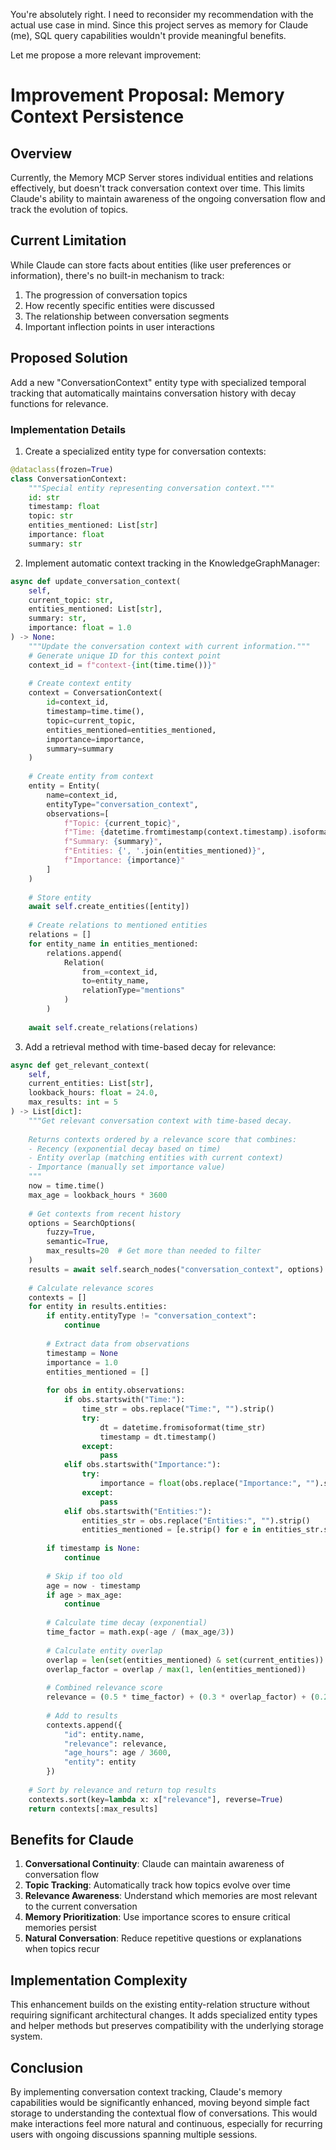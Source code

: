 You're absolutely right. I need to reconsider my recommendation with the actual use case in mind. Since this project serves as memory for Claude (me), SQL query capabilities wouldn't provide meaningful benefits.

Let me propose a more relevant improvement:

# Improvement Proposal: Memory Context Persistence

## Overview

Currently, the Memory MCP Server stores individual entities and relations effectively, but doesn't track conversation context over time. This limits Claude's ability to maintain awareness of the ongoing conversation flow and track the evolution of topics.

## Current Limitation

While Claude can store facts about entities (like user preferences or information), there's no built-in mechanism to track:

1. The progression of conversation topics
2. How recently specific entities were discussed
3. The relationship between conversation segments
4. Important inflection points in user interactions

## Proposed Solution

Add a new "ConversationContext" entity type with specialized temporal tracking that automatically maintains conversation history with decay functions for relevance.

### Implementation Details

1. Create a specialized entity type for conversation contexts:

```python
@dataclass(frozen=True)
class ConversationContext:
    """Special entity representing conversation context."""
    id: str
    timestamp: float
    topic: str
    entities_mentioned: List[str]
    importance: float
    summary: str
```

2. Implement automatic context tracking in the KnowledgeGraphManager:

```python
async def update_conversation_context(
    self, 
    current_topic: str,
    entities_mentioned: List[str],
    summary: str,
    importance: float = 1.0
) -> None:
    """Update the conversation context with current information."""
    # Generate unique ID for this context point
    context_id = f"context-{int(time.time())}"
    
    # Create context entity
    context = ConversationContext(
        id=context_id,
        timestamp=time.time(),
        topic=current_topic,
        entities_mentioned=entities_mentioned,
        importance=importance,
        summary=summary
    )
    
    # Create entity from context
    entity = Entity(
        name=context_id,
        entityType="conversation_context",
        observations=[
            f"Topic: {current_topic}",
            f"Time: {datetime.fromtimestamp(context.timestamp).isoformat()}",
            f"Summary: {summary}",
            f"Entities: {', '.join(entities_mentioned)}",
            f"Importance: {importance}"
        ]
    )
    
    # Store entity
    await self.create_entities([entity])
    
    # Create relations to mentioned entities
    relations = []
    for entity_name in entities_mentioned:
        relations.append(
            Relation(
                from_=context_id,
                to=entity_name,
                relationType="mentions"
            )
        )
    
    await self.create_relations(relations)
```

3. Add a retrieval method with time-based decay for relevance:

```python
async def get_relevant_context(
    self, 
    current_entities: List[str], 
    lookback_hours: float = 24.0,
    max_results: int = 5
) -> List[dict]:
    """Get relevant conversation context with time-based decay.
    
    Returns contexts ordered by a relevance score that combines:
    - Recency (exponential decay based on time)
    - Entity overlap (matching entities with current context)
    - Importance (manually set importance value)
    """
    now = time.time()
    max_age = lookback_hours * 3600
    
    # Get contexts from recent history
    options = SearchOptions(
        fuzzy=True,
        semantic=True,
        max_results=20  # Get more than needed to filter
    )
    results = await self.search_nodes("conversation_context", options)
    
    # Calculate relevance scores
    contexts = []
    for entity in results.entities:
        if entity.entityType != "conversation_context":
            continue
            
        # Extract data from observations
        timestamp = None
        importance = 1.0
        entities_mentioned = []
        
        for obs in entity.observations:
            if obs.startswith("Time:"):
                time_str = obs.replace("Time:", "").strip()
                try:
                    dt = datetime.fromisoformat(time_str)
                    timestamp = dt.timestamp()
                except:
                    pass
            elif obs.startswith("Importance:"):
                try:
                    importance = float(obs.replace("Importance:", "").strip())
                except:
                    pass
            elif obs.startswith("Entities:"):
                entities_str = obs.replace("Entities:", "").strip()
                entities_mentioned = [e.strip() for e in entities_str.split(",")]
        
        if timestamp is None:
            continue
            
        # Skip if too old
        age = now - timestamp
        if age > max_age:
            continue
            
        # Calculate time decay (exponential)
        time_factor = math.exp(-age / (max_age/3))
        
        # Calculate entity overlap
        overlap = len(set(entities_mentioned) & set(current_entities))
        overlap_factor = overlap / max(1, len(entities_mentioned))
        
        # Combined relevance score
        relevance = (0.5 * time_factor) + (0.3 * overlap_factor) + (0.2 * importance)
        
        # Add to results
        contexts.append({
            "id": entity.name,
            "relevance": relevance,
            "age_hours": age / 3600,
            "entity": entity
        })
    
    # Sort by relevance and return top results
    contexts.sort(key=lambda x: x["relevance"], reverse=True)
    return contexts[:max_results]
```

## Benefits for Claude

1. **Conversational Continuity**: Claude can maintain awareness of conversation flow
2. **Topic Tracking**: Automatically track how topics evolve over time
3. **Relevance Awareness**: Understand which memories are most relevant to the current conversation
4. **Memory Prioritization**: Use importance scores to ensure critical memories persist
5. **Natural Conversation**: Reduce repetitive questions or explanations when topics recur

## Implementation Complexity

This enhancement builds on the existing entity-relation structure without requiring significant architectural changes. It adds specialized entity types and helper methods but preserves compatibility with the underlying storage system.

## Conclusion

By implementing conversation context tracking, Claude's memory capabilities would be significantly enhanced, moving beyond simple fact storage to understanding the contextual flow of conversations. This would make interactions feel more natural and continuous, especially for recurring users with ongoing discussions spanning multiple sessions.

